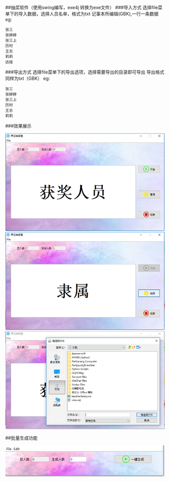 ##抽奖软件（使用swing编写，exe4j 转换为exe文件）
###导入方式
选择file菜单下的导入数据，选择人员名单，格式为txt 记事本所编辑(GBK),一行一条数据
eg:
```text
张三
张婷婷
张三上
历时
王志
莉莉
达娃
```
###导出方式
选择file菜单下的导出选项，选择需要导出的目录即可导出
导出格式同样为txt（GBK）
eg:
```text
张三
张婷婷
张三上
历时
王志
莉莉
```
###效果展示

![Alt text](./index.png)
![Alt text](./start.png)
![Alt text](./import.png)

##批量生成功能

![Alt text](./index2.png)